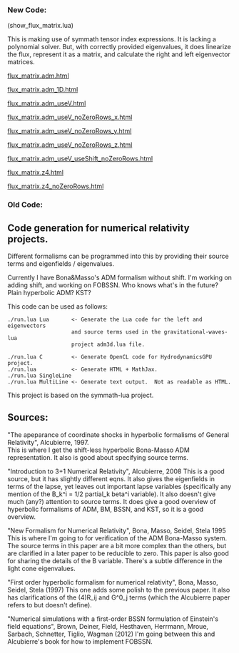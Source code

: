 ### New Code:
(show_flux_matrix.lua)


This is making use of symmath tensor index expressions.
It is lacking a polynomial solver.
But, with correctly provided eigenvalues, it does linearize the flux, represent it as a matrix, and calculate the right and left eigenvector matrices.

[flux_matrix.adm.html](https://htmlpreview.github.io/?https://github.com/thenumbernine/numerical-relativity-codegen/blob/master/flux_matrix_output/flux_matrix%2eadm%2ehtml)

[flux_matrix.adm_1D.html](https://htmlpreview.github.io/?https://github.com/thenumbernine/numerical-relativity-codegen/blob/master/flux_matrix_output/flux_matrix%2eadm_1D%2ehtml)

[flux_matrix.adm_useV.html](https://htmlpreview.github.io/?https://github.com/thenumbernine/numerical-relativity-codegen/blob/master/flux_matrix_output/flux_matrix%2eadm_useV%2ehtml)

[flux_matrix.adm_useV_noZeroRows_x.html](https://htmlpreview.github.io/?https://github.com/thenumbernine/numerical-relativity-codegen/blob/master/flux_matrix_output/flux_matrix%2eadm_useV_noZeroRows_x%2ehtml)

[flux_matrix.adm_useV_noZeroRows_y.html](https://htmlpreview.github.io/?https://github.com/thenumbernine/numerical-relativity-codegen/blob/master/flux_matrix_output/flux_matrix%2eadm_useV_noZeroRows_y%2ehtml)

[flux_matrix.adm_useV_noZeroRows_z.html](https://htmlpreview.github.io/?https://github.com/thenumbernine/numerical-relativity-codegen/blob/master/flux_matrix_output/flux_matrix%2eadm_useV_noZeroRows_z%2ehtml)

[flux_matrix.adm_useV_useShift_noZeroRows.html](https://htmlpreview.github.io/?https://github.com/thenumbernine/numerical-relativity-codegen/blob/master/flux_matrix_output/flux_matrix%2eadm_useV_useShift_noZeroRows%2ehtml)

[flux_matrix.z4.html](https://htmlpreview.github.io/?https://github.com/thenumbernine/numerical-relativity-codegen/blob/master/flux_matrix_output/flux_matrix%2ez4%2ehtml)

[flux_matrix.z4_noZeroRows.html](https://htmlpreview.github.io/?https://github.com/thenumbernine/numerical-relativity-codegen/blob/master/flux_matrix_output/flux_matrix%2ez4_noZeroRows%2ehtml)


### Old Code:


## Code generation for numerical relativity projects.

Different formalisms can be programmed into this by providing their source
terms and eigenfields / eigenvalues.

Currently I have Bona&Masso's ADM formalism without shift.  I'm working on
adding shift, and working on FOBSSN.
Who knows what's in the future?  Plain hyperbolic ADM?  KST?

This code can be used as follows:

	./run.lua Lua		<- Generate the Lua code for the left and eigenvectors
						and source terms used in the gravitational-waves-lua
						project adm3d.lua file.

	./run.lua C			<- Generate OpenCL code for HydrodynamicsGPU project.
	./run.lua			<- Generate HTML + MathJax.
	./run.lua SingleLine
	./run.lua MultiLine <- Generate text output.  Not as readable as HTML.

This project is based on the symmath-lua project.

## Sources:

"The apeparance of coordinate shocks in hyperbolic formalisms of General
Relativity", Alcubierre, 1997.		
	This is where I get the shift-less hyperbolic Bona-Masso ADM representation.
	It also is good about specifying source terms.

"Introduction to 3+1 Numerical Relativity", Alcubierre, 2008
	This is a good source, but it has slightly different eqns.  It also gives the
	eigenfields in terms of the lapse, yet leaves out important lapse variables
	(specifically any mention of the B_k^i = 1/2 partial_k beta^i variable).  It
	also doesn't give much (any?) attention to source terms.
	It does give a good overview of hyperbolic formalisms of ADM, BM, BSSN, and
	KST, so it is a good overview.

"New Formalism for Numerical Relativity", Bona, Masso, Seidel, Stela 1995
	This is where I'm going to for verification of the ADM Bona-Masso system.
	The source terms in this paper are a bit more complex than the others,
	but are clarified in a later paper to be reducible to zero.
	This paper is also good for sharing the details of the B variable.
	There's a subtle difference in the light cone eigenvalues.

"First order hyperbolic formalism for numerical relativity", Bona, Masso,
Seidel, Stela (1997)
	This one adds some polish to the previous paper. It also has clarifications
	of the (4)R_ij and G^0_j terms (which the Alcubierre paper refers to but
	doesn't define).

"Numerical simulations with a first-order BSSN formulation of Einstein's field
equations", Brown, Deiner, Field, Hesthaven, Herrmann, Mroue, Sarbach,
Schnetter, Tiglio, Wagman (2012)
	I'm going between this and Alcubierre's book for how to implement FOBSSN.
